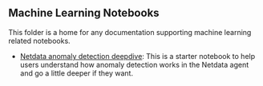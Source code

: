 ## Machine Learning Notebooks

This folder is a home for any documentation supporting machine learning related notebooks.

- [Netdata anomaly detection deepdive](/docs/agent/src/ml/netdata_anomaly_detection_deepdive.ipynb): This is a starter notebook to help users understand how anomaly detection works in the Netdata agent and go a little deeper if they want.